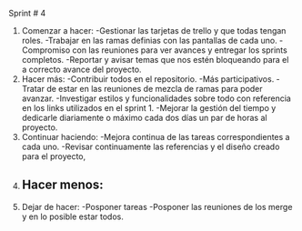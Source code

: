 Sprint # 4
1. Comenzar a hacer: 
    -Gestionar las tarjetas de trello y que todas tengan roles.
    -Trabajar en las ramas definias con las pantallas de cada uno.
    -Compromiso con las reuniones para ver avances y entregar los sprints completos.
    -Reportar y avisar temas que nos estén bloqueando para el a correcto avance del proyecto.
2. Hacer más: 
    -Contribuir todos en el repositorio.
    -Más participativos.
    -Tratar de estar en las reuniones de mezcla de ramas para poder avanzar.
    -Investigar estilos y funcionalidades sobre todo con referencia en los links utilizados en el sprint 1.
    -Mejorar la gestión del tiempo y dedicarle diariamente o máximo cada dos días un par de horas al proyecto.
3. Continuar haciendo: 
    -Mejora continua de las tareas correspondientes a cada uno.
    -Revisar continuamente las referencias y el diseño creado para el proyecto,
4. Hacer menos:
    -
5. Dejar de hacer:
    -Posponer tareas
    -Posponer las reuniones de los merge y en lo posible estar todos.
